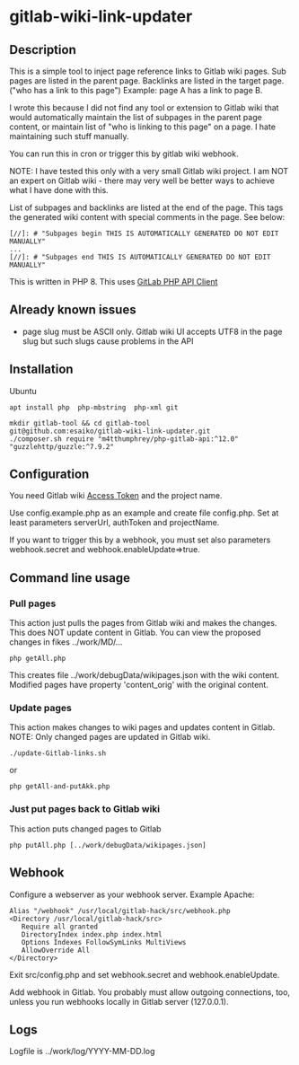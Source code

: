 # gitlab-wiki-link-updater

## Description 
This is a simple tool to inject page reference links to Gitlab wiki pages.
Sub pages are listed in the parent page.
Backlinks are listed in the target page. ("who has a link to this page")
Example: page A has a link to page B. 

I wrote this because I did not find any tool or extension to Gitlab wiki that would automatically maintain the list of subpages in the parent page content, or maintain list of "who is linking to this page" on a page.
I hate maintaining such stuff manually. 

You can run this in cron or trigger this by gitlab wiki webhook.

NOTE: I have tested this only with a very small Gitlab wiki project. I am NOT an expert on Gitlab wiki - there may very well be better ways to achieve what I have done with this.

List of subpages and backlinks are listed at the end of the page. 
This tags the generated wiki content with special comments in the page. See below:
```
[//]: # "Subpages begin THIS IS AUTOMATICALLY GENERATED DO NOT EDIT MANUALLY"
...
[//]: # "Subpages end THIS IS AUTOMATICALLY GENERATED DO NOT EDIT MANUALLY"
```

This is written in PHP 8. This uses [GitLab PHP API Client](https://github.com/GitLabPHP/Client/)

## Already known issues
- page slug must be ASCII only. Gitlab wiki UI accepts UTF8 in the page slug but such slugs cause problems in the API
  

## Installation
Ubuntu
```
apt install php  php-mbstring  php-xml git
```

```
mkdir gitlab-tool && cd gitlab-tool
git@github.com:esaiko/gitlab-wiki-link-updater.git
./composer.sh require "m4tthumphrey/php-gitlab-api:^12.0" "guzzlehttp/guzzle:^7.9.2"

```

## Configuration
You need Gitlab wiki [Access Token](https://docs.gitlab.com/user/project/settings/project_access_tokens/) and the project name.

Use config.example.php as an example and create file config.php. Set at least parameters serverUrl, authToken and projectName.

If you want to trigger this by a webhook, you must set also parameters webhook.secret and webhook.enableUpdate=>true.


## Command line usage

### Pull pages 
This action just pulls the pages from Gitlab wiki and makes the changes. This does NOT update content in Gitlab.
You can view the proposed changes in fikes ../work/MD/...

```
php getAll.php
```

This creates file ../work/debugData/wikipages.json with the wiki content. Modified pages have property 'content_orig' with the original content. 


### Update pages
This action makes changes to wiki pages and updates content in Gitlab. 
NOTE: Only changed pages are updated in Gitlab wiki. 
```
./update-Gitlab-links.sh
```
or
```
php getAll-and-putAkk.php
```

### Just put pages back to Gitlab wiki
This action puts changed pages to Gitlab
```
php putAll.php [../work/debugData/wikipages.json]
```

## Webhook 
Configure a webserver as your webhook server. 
Example Apache:
```
Alias "/webhook" /usr/local/gitlab-hack/src/webhook.php
<Directory /usr/local/gitlab-hack/src>
   Require all granted
   DirectoryIndex index.php index.html
   Options Indexes FollowSymLinks MultiViews
   AllowOverride All
</Directory>
```

Exit src/config.php and set webhook.secret and webhook.enableUpdate.

Add webhook in Gitlab. You probably must allow outgoing connections, too, unless you run webhooks locally in Gitlab server (127.0.0.1).



## Logs
Logfile is ../work/log/YYYY-MM-DD.log



